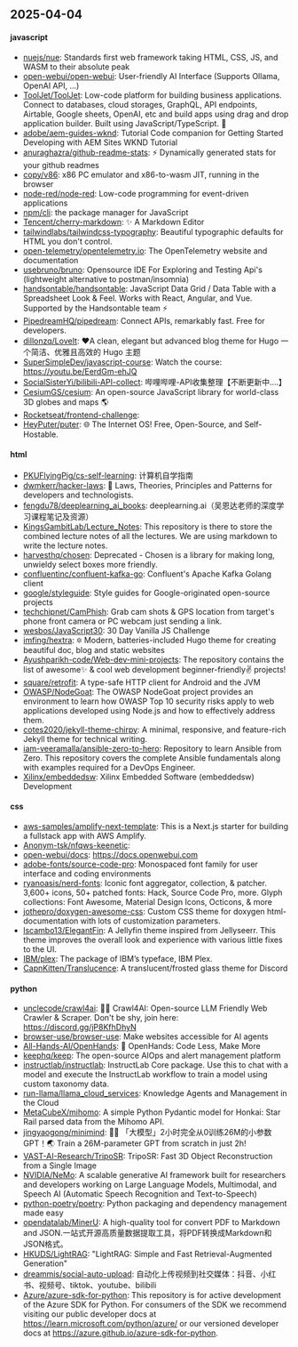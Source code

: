 ## 2025-04-04

#### javascript
* [nuejs/nue](https://github.com/nuejs/nue): Standards first web framework taking HTML, CSS, JS, and WASM to their absolute peak
* [open-webui/open-webui](https://github.com/open-webui/open-webui): User-friendly AI Interface (Supports Ollama, OpenAI API, ...)
* [ToolJet/ToolJet](https://github.com/ToolJet/ToolJet): Low-code platform for building business applications. Connect to databases, cloud storages, GraphQL, API endpoints, Airtable, Google sheets, OpenAI, etc and build apps using drag and drop application builder. Built using JavaScript/TypeScript. 🚀
* [adobe/aem-guides-wknd](https://github.com/adobe/aem-guides-wknd): Tutorial Code companion for Getting Started Developing with AEM Sites WKND Tutorial
* [anuraghazra/github-readme-stats](https://github.com/anuraghazra/github-readme-stats): ⚡ Dynamically generated stats for your github readmes
* [copy/v86](https://github.com/copy/v86): x86 PC emulator and x86-to-wasm JIT, running in the browser
* [node-red/node-red](https://github.com/node-red/node-red): Low-code programming for event-driven applications
* [npm/cli](https://github.com/npm/cli): the package manager for JavaScript
* [Tencent/cherry-markdown](https://github.com/Tencent/cherry-markdown): ✨ A Markdown Editor
* [tailwindlabs/tailwindcss-typography](https://github.com/tailwindlabs/tailwindcss-typography): Beautiful typographic defaults for HTML you don't control.
* [open-telemetry/opentelemetry.io](https://github.com/open-telemetry/opentelemetry.io): The OpenTelemetry website and documentation
* [usebruno/bruno](https://github.com/usebruno/bruno): Opensource IDE For Exploring and Testing Api's (lightweight alternative to postman/insomnia)
* [handsontable/handsontable](https://github.com/handsontable/handsontable): JavaScript Data Grid / Data Table with a Spreadsheet Look & Feel. Works with React, Angular, and Vue. Supported by the Handsontable team ⚡
* [PipedreamHQ/pipedream](https://github.com/PipedreamHQ/pipedream): Connect APIs, remarkably fast. Free for developers.
* [dillonzq/LoveIt](https://github.com/dillonzq/LoveIt): ❤️A clean, elegant but advanced blog theme for Hugo 一个简洁、优雅且高效的 Hugo 主题
* [SuperSimpleDev/javascript-course](https://github.com/SuperSimpleDev/javascript-course): Watch the course: https://youtu.be/EerdGm-ehJQ
* [SocialSisterYi/bilibili-API-collect](https://github.com/SocialSisterYi/bilibili-API-collect): 哔哩哔哩-API收集整理【不断更新中....】
* [CesiumGS/cesium](https://github.com/CesiumGS/cesium): An open-source JavaScript library for world-class 3D globes and maps 🌎
* [Rocketseat/frontend-challenge](https://github.com/Rocketseat/frontend-challenge): 
* [HeyPuter/puter](https://github.com/HeyPuter/puter): 🌐 The Internet OS! Free, Open-Source, and Self-Hostable.

#### html
* [PKUFlyingPig/cs-self-learning](https://github.com/PKUFlyingPig/cs-self-learning): 计算机自学指南
* [dwmkerr/hacker-laws](https://github.com/dwmkerr/hacker-laws): 🧠 Laws, Theories, Principles and Patterns for developers and technologists.
* [fengdu78/deeplearning_ai_books](https://github.com/fengdu78/deeplearning_ai_books): deeplearning.ai（吴恩达老师的深度学习课程笔记及资源）
* [KingsGambitLab/Lecture_Notes](https://github.com/KingsGambitLab/Lecture_Notes): This repository is there to store the combined lecture notes of all the lectures. We are using markdown to write the lecture notes.
* [harvesthq/chosen](https://github.com/harvesthq/chosen): Deprecated - Chosen is a library for making long, unwieldy select boxes more friendly.
* [confluentinc/confluent-kafka-go](https://github.com/confluentinc/confluent-kafka-go): Confluent's Apache Kafka Golang client
* [google/styleguide](https://github.com/google/styleguide): Style guides for Google-originated open-source projects
* [techchipnet/CamPhish](https://github.com/techchipnet/CamPhish): Grab cam shots & GPS location from target's phone front camera or PC webcam just sending a link.
* [wesbos/JavaScript30](https://github.com/wesbos/JavaScript30): 30 Day Vanilla JS Challenge
* [imfing/hextra](https://github.com/imfing/hextra): 🔯 Modern, batteries-included Hugo theme for creating beautiful doc, blog and static websites
* [Ayushparikh-code/Web-dev-mini-projects](https://github.com/Ayushparikh-code/Web-dev-mini-projects): The repository contains the list of awesome✨ & cool web development beginner-friendly✌️ projects!
* [square/retrofit](https://github.com/square/retrofit): A type-safe HTTP client for Android and the JVM
* [OWASP/NodeGoat](https://github.com/OWASP/NodeGoat): The OWASP NodeGoat project provides an environment to learn how OWASP Top 10 security risks apply to web applications developed using Node.js and how to effectively address them.
* [cotes2020/jekyll-theme-chirpy](https://github.com/cotes2020/jekyll-theme-chirpy): A minimal, responsive, and feature-rich Jekyll theme for technical writing.
* [iam-veeramalla/ansible-zero-to-hero](https://github.com/iam-veeramalla/ansible-zero-to-hero): Repository to learn Ansible from Zero. This repository covers the complete Ansible fundamentals along with examples required for a DevOps Engineer.
* [Xilinx/embeddedsw](https://github.com/Xilinx/embeddedsw): Xilinx Embedded Software (embeddedsw) Development

#### css
* [aws-samples/amplify-next-template](https://github.com/aws-samples/amplify-next-template): This is a Next.js starter for building a fullstack app with AWS Amplify.
* [Anonym-tsk/nfqws-keenetic](https://github.com/Anonym-tsk/nfqws-keenetic): 
* [open-webui/docs](https://github.com/open-webui/docs): https://docs.openwebui.com
* [adobe-fonts/source-code-pro](https://github.com/adobe-fonts/source-code-pro): Monospaced font family for user interface and coding environments
* [ryanoasis/nerd-fonts](https://github.com/ryanoasis/nerd-fonts): Iconic font aggregator, collection, & patcher. 3,600+ icons, 50+ patched fonts: Hack, Source Code Pro, more. Glyph collections: Font Awesome, Material Design Icons, Octicons, & more
* [jothepro/doxygen-awesome-css](https://github.com/jothepro/doxygen-awesome-css): Custom CSS theme for doxygen html-documentation with lots of customization parameters.
* [lscambo13/ElegantFin](https://github.com/lscambo13/ElegantFin): A Jellyfin theme inspired from Jellyseerr. This theme improves the overall look and experience with various little fixes to the UI.
* [IBM/plex](https://github.com/IBM/plex): The package of IBM’s typeface, IBM Plex.
* [CapnKitten/Translucence](https://github.com/CapnKitten/Translucence): A translucent/frosted glass theme for Discord

#### python
* [unclecode/crawl4ai](https://github.com/unclecode/crawl4ai): 🚀🤖 Crawl4AI: Open-source LLM Friendly Web Crawler & Scraper. Don't be shy, join here: https://discord.gg/jP8KfhDhyN
* [browser-use/browser-use](https://github.com/browser-use/browser-use): Make websites accessible for AI agents
* [All-Hands-AI/OpenHands](https://github.com/All-Hands-AI/OpenHands): 🙌 OpenHands: Code Less, Make More
* [keephq/keep](https://github.com/keephq/keep): The open-source AIOps and alert management platform
* [instructlab/instructlab](https://github.com/instructlab/instructlab): InstructLab Core package. Use this to chat with a model and execute the InstructLab workflow to train a model using custom taxonomy data.
* [run-llama/llama_cloud_services](https://github.com/run-llama/llama_cloud_services): Knowledge Agents and Management in the Cloud
* [MetaCubeX/mihomo](https://github.com/MetaCubeX/mihomo): A simple Python Pydantic model for Honkai: Star Rail parsed data from the Mihomo API.
* [jingyaogong/minimind](https://github.com/jingyaogong/minimind): 🚀🚀 「大模型」2小时完全从0训练26M的小参数GPT！🌏 Train a 26M-parameter GPT from scratch in just 2h!
* [VAST-AI-Research/TripoSR](https://github.com/VAST-AI-Research/TripoSR): TripoSR: Fast 3D Object Reconstruction from a Single Image
* [NVIDIA/NeMo](https://github.com/NVIDIA/NeMo): A scalable generative AI framework built for researchers and developers working on Large Language Models, Multimodal, and Speech AI (Automatic Speech Recognition and Text-to-Speech)
* [python-poetry/poetry](https://github.com/python-poetry/poetry): Python packaging and dependency management made easy
* [opendatalab/MinerU](https://github.com/opendatalab/MinerU): A high-quality tool for convert PDF to Markdown and JSON.一站式开源高质量数据提取工具，将PDF转换成Markdown和JSON格式。
* [HKUDS/LightRAG](https://github.com/HKUDS/LightRAG): "LightRAG: Simple and Fast Retrieval-Augmented Generation"
* [dreammis/social-auto-upload](https://github.com/dreammis/social-auto-upload): 自动化上传视频到社交媒体：抖音、小红书、视频号、tiktok、youtube、bilibili
* [Azure/azure-sdk-for-python](https://github.com/Azure/azure-sdk-for-python): This repository is for active development of the Azure SDK for Python. For consumers of the SDK we recommend visiting our public developer docs at https://learn.microsoft.com/python/azure/ or our versioned developer docs at https://azure.github.io/azure-sdk-for-python.
